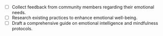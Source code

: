 - [ ] Collect feedback from community members regarding their emotional needs.
- [ ] Research existing practices to enhance emotional well-being.
- [ ] Draft a comprehensive guide on emotional intelligence and mindfulness protocols.